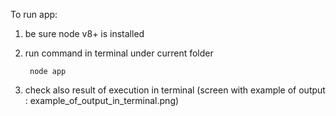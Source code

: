 To run app:
 1. be sure node v8+ is installed
 2. run command in terminal under current folder
    
    ` node app`
   
 3. check also result of execution in terminal (screen with example of output : example_of_output_in_terminal.png)
    